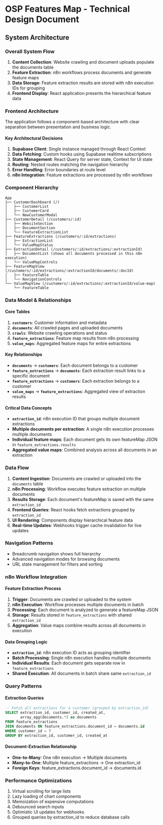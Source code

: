 # OSP Features Map - Technical Design Document

## System Architecture

### Overall System Flow
1. **Content Collection**: Website crawling and document uploads populate the documents table
2. **Feature Extraction**: n8n workflows process documents and generate feature maps
3. **Data Storage**: Feature extraction results are stored with n8n execution IDs for grouping
4. **Frontend Display**: React application presents the hierarchical feature data

### Frontend Architecture
The application follows a component-based architecture with clear separation between presentation and business logic.

#### Key Architectural Decisions
1. **Supabase Client**: Single instance managed through React Context
2. **Data Fetching**: Custom hooks using Supabase realtime subscriptions
3. **State Management**: React Query for server state, Context for UI state
4. **Routing**: Nested routes matching the navigation hierarchy
5. **Error Handling**: Error boundaries at route level
6. **n8n Integration**: Feature extractions are processed by n8n workflows

### Component Hierarchy
```
App
├── CustomerDashboard (/)
│   ├── CustomerList
│   ├── CustomerCard
│   └── NewCustomerModal
├── CustomerDetail (/customers/:id)
│   ├── WebsiteSection
│   ├── DocumentSection
│   └── FeatureExtractionList
├── FeatureExtractions (/customers/:id/extractions)
│   ├── ExtractionList
│   └── ValueMapStatus
├── ExtractionDetail (/customers/:id/extractions/:extractionId)
│   ├── DocumentList (shows all documents processed in this n8n execution)
│   └── ValueMapControls
├── FeatureMapView (/customers/:id/extractions/:extractionId/documents/:docId)
│   ├── FeatureTable
│   └── NavigationControls
└── ValueMapView (/customers/:id/extractions/:extractionId/value-map)
    └── FeatureTable
```

### Data Model & Relationships

#### Core Tables
1. **`customers`**: Customer information and metadata
2. **`documents`**: All crawled pages and uploaded documents
3. **`crawls`**: Website crawling operations and status
4. **`feature_extractions`**: Feature map results from n8n processing
5. **`value_maps`**: Aggregated feature maps for entire extractions

#### Key Relationships
- **`documents`** → **`customers`**: Each document belongs to a customer
- **`feature_extractions`** → **`documents`**: Each extraction result links to a specific document
- **`feature_extractions`** → **`customers`**: Each extraction belongs to a customer
- **`value_maps`** → **`feature_extractions`**: Aggregated view of extraction results

#### Critical Data Concepts
- **`extraction_id`**: n8n execution ID that groups multiple document extractions
- **Multiple documents per extraction**: A single n8n execution processes multiple documents
- **Individual feature maps**: Each document gets its own featureMap JSON in `feature_extractions.results`
- **Aggregated value maps**: Combined analysis across all documents in an extraction

### Data Flow
1. **Content Ingestion**: Documents are crawled or uploaded into the `documents` table
2. **n8n Processing**: Workflow executes feature extraction on multiple documents
3. **Results Storage**: Each document's featureMap is saved with the same `extraction_id`
4. **Frontend Queries**: React hooks fetch extractions grouped by `extraction_id`
5. **UI Rendering**: Components display hierarchical feature data
6. **Real-time Updates**: Webhooks trigger cache invalidation for live updates

### Navigation Patterns
- Breadcrumb navigation shows full hierarchy
- Advanced navigation modes for browsing documents
- URL state management for filters and sorting

### n8n Workflow Integration

#### Feature Extraction Process
1. **Trigger**: Documents are crawled or uploaded to the system
2. **n8n Execution**: Workflow processes multiple documents in batch
3. **Processing**: Each document is analyzed to generate a featureMap JSON
4. **Storage**: Results stored in `feature_extractions` with shared `extraction_id`
5. **Aggregation**: Value maps combine results across all documents in execution

#### Data Grouping Logic
- **`extraction_id`**: n8n execution ID acts as grouping identifier
- **Batch Processing**: Single n8n execution handles multiple documents
- **Individual Results**: Each document gets separate row in `feature_extractions`
- **Shared Execution**: All documents in batch share same `extraction_id`

### Query Patterns

#### Extraction Queries
```sql
-- Fetch all extractions for a customer (grouped by extraction_id)
SELECT extraction_id, customer_id, created_at, 
       array_agg(documents.*) as documents
FROM feature_extractions 
JOIN documents ON feature_extractions.document_id = documents.id
WHERE customer_id = ? 
GROUP BY extraction_id, customer_id, created_at
```

#### Document-Extraction Relationship
- **One-to-Many**: One n8n execution → Multiple documents
- **Many-to-One**: Multiple feature_extractions → One extraction_id
- **Foreign Keys**: feature_extractions.document_id → documents.id

### Performance Optimizations
1. Virtual scrolling for large lists
2. Lazy loading of chart components
3. Memoization of expensive computations
4. Debounced search inputs
5. Optimistic UI updates for webhooks
6. Grouped queries by extraction_id to reduce database calls